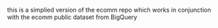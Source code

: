 this is a simplied version of the ecomm repo which works in conjunction with the ecomm public dataset from BigQuery
